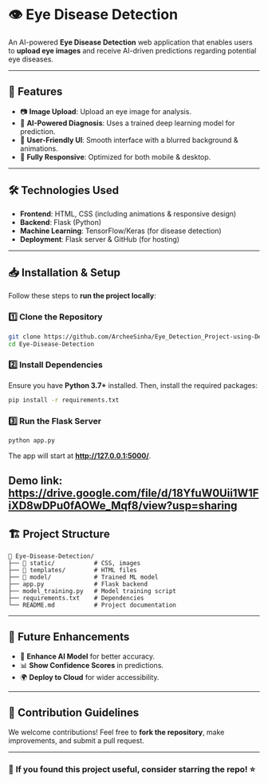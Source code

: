 # 👁️ Eye Disease Detection

An AI-powered **Eye Disease Detection** web application that enables users to **upload eye images** and receive AI-driven predictions regarding potential eye diseases.

---

## 🚀 Features
- 📷 **Image Upload**: Upload an eye image for analysis.
- 🤖 **AI-Powered Diagnosis**: Uses a trained deep learning model for prediction.
- 🎨 **User-Friendly UI**: Smooth interface with a blurred background & animations.
- 📱 **Fully Responsive**: Optimized for both mobile & desktop.

---

## 🛠️ Technologies Used
- **Frontend**: HTML, CSS (including animations & responsive design)
- **Backend**: Flask (Python)
- **Machine Learning**: TensorFlow/Keras (for disease detection)
- **Deployment**: Flask server & GitHub (for hosting)

---

## 📥 Installation & Setup
Follow these steps to **run the project locally**:

### 1️⃣ Clone the Repository
```sh
git clone https://github.com/ArcheeSinha/Eye_Detection_Project-using-Deep-Learning.git
cd Eye-Disease-Detection
```

### 2️⃣ Install Dependencies
Ensure you have **Python 3.7+** installed. Then, install the required packages:
```sh
pip install -r requirements.txt
```

### 3️⃣ Run the Flask Server
```sh
python app.py
```
The app will start at **http://127.0.0.1:5000/**.

Demo link: https://drive.google.com/file/d/18YfuW0Uii1W1FiXD8wDPu0fAOWe_Mqf8/view?usp=sharing
---

## 🏗️ Project Structure
```
📂 Eye-Disease-Detection/
├── 📁 static/           # CSS, images
├── 📁 templates/        # HTML files
├── 📁 model/            # Trained ML model
├── app.py              # Flask backend
├── model_training.py   # Model training script
├── requirements.txt    # Dependencies
└── README.md           # Project documentation
```

---

## 🎯 Future Enhancements
- 🚀 **Enhance AI Model** for better accuracy.
- 📊 **Show Confidence Scores** in predictions.
- 🌍 **Deploy to Cloud** for wider accessibility.

---

## 🤝 Contribution Guidelines
We welcome contributions! Feel free to **fork the repository**, make improvements, and submit a pull request.

---

### 🌟 **If you found this project useful, consider starring the repo!** ⭐

